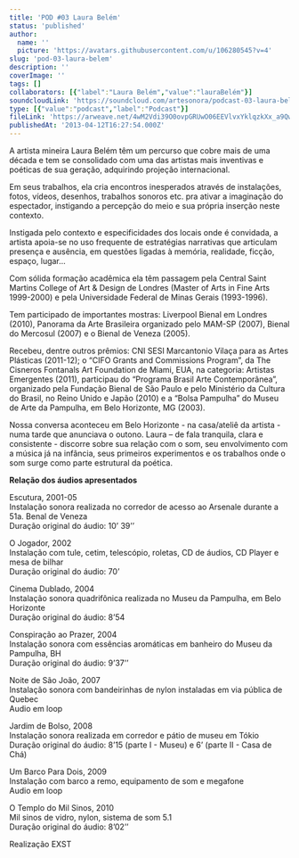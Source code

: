 ```yaml
---
title: 'POD #03 Laura Belém'
status: 'published'
author:
  name: ''
  picture: 'https://avatars.githubusercontent.com/u/106280545?v=4'
slug: 'pod-03-laura-belem'
description: ''
coverImage: ''
tags: []
collaborators: [{"label":"Laura Belém","value":"lauraBelém"}]
soundcloudLink: 'https://soundcloud.com/artesonora/podcast-03-laura-bel-m?in=artesonora/sets/podcast&si=1d9e6a668edf409296b4c9ef8ecff6b6&utm_source=clipboard&utm_medium=text&utm_campaign=social_sharing'
type: [{"value":"podcast","label":"Podcast"}]
fileLink: 'https://arweave.net/4wM2Vdi39O0ovpGRUwO06EEVlvxYklqzkXx_a9Qws9A'
publishedAt: '2013-04-12T16:27:54.000Z'
---
```


A artista mineira Laura Belém têm um percurso que cobre mais de uma década e tem se consolidado com uma das artistas mais inventivas e poéticas de sua geração, adquirindo projeção internacional.

Em seus trabalhos, ela cria encontros inesperados através de instalações, fotos, vídeos, desenhos, trabalhos sonoros etc. pra ativar a imaginação do espectador, instigando a percepção do meio e sua própria inserção neste contexto.

Instigada pelo contexto e especificidades dos locais onde é convidada, a artista apoia-se no uso frequente de estratégias narrativas que articulam presença e ausência, em questões ligadas à memória, realidade, ficção, espaço, lugar...

Com sólida formação acadêmica ela têm passagem pela Central Saint Martins College of Art & Design de Londres (Master of Arts in Fine Arts 1999-2000) e pela Universidade Federal de Minas Gerais (1993-1996).

Tem participado de importantes mostras: Liverpool Bienal em Londres (2010), Panorama da Arte Brasileira organizado pelo MAM-SP (2007), Bienal do Mercosul (2007) e o Bienal de Veneza (2005).

Recebeu, dentre outros prêmios: CNI SESI Marcantonio Vilaça para as Artes Plásticas (2011-12); o “CIFO Grants and Commissions Program”, da The Cisneros Fontanals Art Foundation de Miami, EUA, na categoria: Artistas Emergentes (2011), participau do “Programa Brasil Arte Contemporânea”, organizado pela Fundação Bienal de São Paulo e pelo Ministério da Cultura do Brasil, no Reino Unido e Japão (2010) e a “Bolsa Pampulha” do Museu de Arte da Pampulha, em Belo Horizonte, MG (2003).

Nossa conversa aconteceu em Belo Horizonte - na casa/ateliê da artista - numa tarde que anunciava o outono. Laura – de fala tranquila, clara e consistente - discorre sobre sua relação com o som, seu envolvimento com a música já na infância, seus primeiros experimentos e os trabalhos onde o som surge como parte estrutural da poética.

**Relação dos áudios apresentados**

Escutura, 2001-05\
Instalação sonora realizada no corredor de acesso ao Arsenale durante a 51a. Benal de Veneza\
Duração original do áudio: 10’ 39’’

O Jogador, 2002\
Instalação com tule, cetim, telescópio, roletas, CD de áudios, CD Player e mesa de bilhar\
Duração original do áudio: 70’

Cinema Dublado, 2004\
Instalação sonora quadrifônica realizada no Museu da Pampulha, em Belo Horizonte\
Duração original do áudio: 8’54

Conspiração ao Prazer, 2004\
Instalação sonora com essências aromáticas em banheiro do Museu da Pampulha, BH\
Duração original do áudio: 9’37’’

Noite de São João, 2007\
Instalação sonora com bandeirinhas de nylon instaladas em via pública de Quebec \
Audio em loop

Jardim de Bolso, 2008\
Instalação sonora realizada em corredor e pátio de museu em Tókio\
Duração original do áudio: 8’15 (parte I - Museu) e 6’ (parte II - Casa de Chá)

Um Barco Para Dois, 2009\
Instalação com barco a remo, equipamento de som e megafone\
Audio em loop

O Templo do Mil Sinos, 2010\
Mil sinos de vidro, nylon, sistema de som 5.1\
Duração original do áudio: 8’02’’

Realização EXST